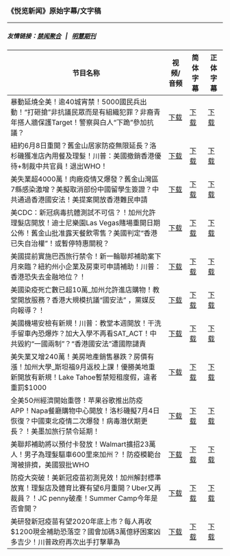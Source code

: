### 《悦览新闻》原始字幕/文字稿
---
##### 友情链接：[禁闻聚合](https://github.com/gfw-breaker/banned-news) &nbsp;&nbsp;|&nbsp;&nbsp; [明慧期刊](https://github.com/gfw-breaker/mh-qikan) 
| 节目名称 | 视频/音频 | 简体字幕 | 正体字幕 |
|---|---|---|---|
| 暴動延燒全美！逾40城宵禁！5000國民兵出動！“打砸搶”非抗議民眾而是有組織犯罪？非裔青年搭人牆保護Target！警察與白人“下跪”參加抗議？ | [下载](https://y2mate.com/zh-cn/search/5cpu6eeZzNU) | [下载](../channels/yuelan/_5cpu6eeZzNU.srt?raw=true) | [下载](../channels/yuelan/_5cpu6eeZzNU.tw.srt?raw=true) | 
| 紐約6月8日重開？舊金山居家防疫無限延長？洛杉磯獲准店內用餐及理髮！川普：美國撤銷香港優待+制裁中共官員！退出WHO！ | [下载](https://y2mate.com/zh-cn/search/ZRMGYU8wpZY) | [下载](../channels/yuelan/_ZRMGYU8wpZY.srt?raw=true) | [下载](../channels/yuelan/_ZRMGYU8wpZY.tw.srt?raw=true) | 
| 美失業超4000萬！肉廠疫情又爆發？舊金山灣區7縣感染激增？美擬取消部份中國留學生簽證？中共通過香港國安法！美提案開放香港難民申請 | [下载](https://y2mate.com/zh-cn/search/EsOGOranqKo) | [下载](../channels/yuelan/_EsOGOranqKo.srt?raw=true) | [下载](../channels/yuelan/_EsOGOranqKo.tw.srt?raw=true) | 
| 美CDC：新冠病毒抗體測試不可信？！加州允許理髮店開放！迪士尼樂園Las Vegas賭場重開日期公佈！舊金山批准露天餐飲零售？美國判定“香港已失自治權”！或暫停特惠關稅？ | [下载](https://y2mate.com/zh-cn/search/Q0tzZhMJzfA) | [下载](../channels/yuelan/_Q0tzZhMJzfA.srt?raw=true) | [下载](../channels/yuelan/_Q0tzZhMJzfA.tw.srt?raw=true) | 
| 美國提前實施巴西旅行禁令！新一輪聯邦補助案下月來臨？紐約州小企業及房東可申請補助！川普：香港恐失去金融地位？！ | [下载](https://y2mate.com/zh-cn/search/Iv2SNAtkgA0) | [下载](../channels/yuelan/_Iv2SNAtkgA0.srt?raw=true) | [下载](../channels/yuelan/_Iv2SNAtkgA0.tw.srt?raw=true) | 
| 美國染疫死亡數已超10萬_加州允許進店購物！教堂開放服務？香港大規模抗議“國安法” ，黨媒反向報導？！ | [下载](https://y2mate.com/zh-cn/search/RsR50Mft86Y) | [下载](../channels/yuelan/_RsR50Mft86Y.srt?raw=true) | [下载](../channels/yuelan/_RsR50Mft86Y.tw.srt?raw=true) | 
| 美國機場安檢有新規！川普：教堂本週開放！干洗手留車內恐爆炸？加大入學不再看SAT_ACT！中共毀約“一國兩制”？“香港國安法”遭國際譴責 | [下载](https://y2mate.com/zh-cn/search/8lsGFI3dj4c) | [下载](../channels/yuelan/_8lsGFI3dj4c.srt?raw=true) | [下载](../channels/yuelan/_8lsGFI3dj4c.tw.srt?raw=true) | 
| 美失業又增240萬！美房地產銷售暴跌？房價有漲！加州大學_斯坦福9月返校上課！優勝美地重新開放有新規！Lake Tahoe暫禁短租度假，違者重罰$1000 | [下载](https://y2mate.com/zh-cn/search/BZ_bN-ecncE) | [下载](../channels/yuelan/_BZ_bN-ecncE.srt?raw=true) | [下载](../channels/yuelan/_BZ_bN-ecncE.tw.srt?raw=true) | 
| 全美50州經濟開始重啓！苹果谷歌推出防疫APP！Napa餐廳購物中心開放！洛杉磯擬7月4日恢復？中國東北疫情二次爆發！病毒潛伏期更長？！美墨加旅行禁令延期！ | [下载](https://y2mate.com/zh-cn/search/WxdgLPKfMlI) | [下载](../channels/yuelan/_WxdgLPKfMlI.srt?raw=true) | [下载](../channels/yuelan/_WxdgLPKfMlI.tw.srt?raw=true) | 
| 美聯邦補助將以預付卡發放！Walmart擴招23萬人！男子為理髮驅車600里來加州？！防疫模範台灣被排擠，美國狠批WHO | [下载](https://y2mate.com/zh-cn/search/bFKmZjIJwtg) | [下载](../channels/yuelan/_bFKmZjIJwtg.srt?raw=true) | [下载](../channels/yuelan/_bFKmZjIJwtg.tw.srt?raw=true) | 
| 防疫大突破！美新冠疫苗初測見效！加州解封標準放寬！理髮店及體育比賽有望6月重開？Uber又再裁員？！JC penny破產！Summer Camp今年是否會開？ | [下载](https://y2mate.com/zh-cn/search/3SvBk4FqV1c) | [下载](../channels/yuelan/_3SvBk4FqV1c.srt?raw=true) | [下载](../channels/yuelan/_3SvBk4FqV1c.tw.srt?raw=true) | 
| 美研發新冠疫苗有望2020年底上市？每人再收$1200現金補助恐落空？國會加碼3萬億紓困案凶多吉少！川普政府再次出手打擊華為 | [下载](https://y2mate.com/zh-cn/search/C1rTgGpu8ZM) | [下载](../channels/yuelan/_C1rTgGpu8ZM.srt?raw=true) | [下载](../channels/yuelan/_C1rTgGpu8ZM.tw.srt?raw=true) | 
